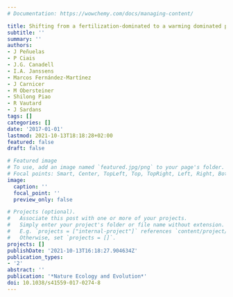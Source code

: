 ```yaml
---
# Documentation: https://wowchemy.com/docs/managing-content/

title: Shifting from a fertilization-dominated to a warming dominated period
subtitle: ''
summary: ''
authors:
- J Peñuelas
- P Ciais
- J.G. Canadell
- I.A. Janssens
- Marcos Fernández-Martínez
- J Carnicer
- M Obersteiner
- Shilong Piao
- R Vautard
- J Sardans
tags: []
categories: []
date: '2017-01-01'
lastmod: 2021-10-13T18:18:28+02:00
featured: false
draft: false

# Featured image
# To use, add an image named `featured.jpg/png` to your page's folder.
# Focal points: Smart, Center, TopLeft, Top, TopRight, Left, Right, BottomLeft, Bottom, BottomRight.
image:
  caption: ''
  focal_point: ''
  preview_only: false

# Projects (optional).
#   Associate this post with one or more of your projects.
#   Simply enter your project's folder or file name without extension.
#   E.g. `projects = ["internal-project"]` references `content/project/deep-learning/index.md`.
#   Otherwise, set `projects = []`.
projects: []
publishDate: '2021-10-13T16:18:27.904634Z'
publication_types:
- '2'
abstract: ''
publication: '*Nature Ecology and Evolution*'
doi: 10.1038/s41559-017-0274-8
---
```

